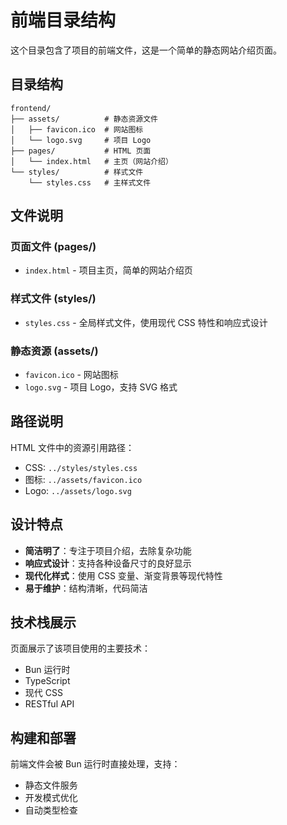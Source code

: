 # 前端目录结构

这个目录包含了项目的前端文件，这是一个简单的静态网站介绍页面。

## 目录结构

```
frontend/
├── assets/          # 静态资源文件
│   ├── favicon.ico  # 网站图标
│   └── logo.svg     # 项目 Logo
├── pages/           # HTML 页面
│   └── index.html   # 主页（网站介绍）
└── styles/          # 样式文件
    └── styles.css   # 主样式文件
```

## 文件说明

### 页面文件 (pages/)

- `index.html` - 项目主页，简单的网站介绍页

### 样式文件 (styles/)

- `styles.css` - 全局样式文件，使用现代 CSS 特性和响应式设计

### 静态资源 (assets/)

- `favicon.ico` - 网站图标
- `logo.svg` - 项目 Logo，支持 SVG 格式

## 路径说明

HTML 文件中的资源引用路径：

- CSS: `../styles/styles.css`
- 图标: `../assets/favicon.ico`
- Logo: `../assets/logo.svg`

## 设计特点

- **简洁明了**：专注于项目介绍，去除复杂功能
- **响应式设计**：支持各种设备尺寸的良好显示
- **现代化样式**：使用 CSS 变量、渐变背景等现代特性
- **易于维护**：结构清晰，代码简洁

## 技术栈展示

页面展示了该项目使用的主要技术：

- Bun 运行时
- TypeScript
- 现代 CSS
- RESTful API

## 构建和部署

前端文件会被 Bun 运行时直接处理，支持：

- 静态文件服务
- 开发模式优化
- 自动类型检查
